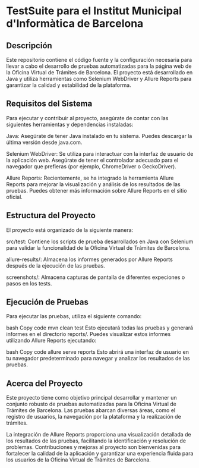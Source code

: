 # TestSuite para el Institut Municipal d'Informàtica de Barcelona

## Descripción

Este repositorio contiene el código fuente y la configuración necesaria para llevar a cabo el desarrollo de pruebas automatizadas para la página web de la Oficina Virtual de Trámites de Barcelona. El proyecto está desarrollado en Java y utiliza herramientas como Selenium WebDriver y Allure Reports para garantizar la calidad y estabilidad de la plataforma.

## Requisitos del Sistema

Para ejecutar y contribuir al proyecto, asegúrate de contar con las siguientes herramientas y dependencias instaladas:

Java: Asegúrate de tener Java instalado en tu sistema. Puedes descargar la última versión desde java.com.

Selenium WebDriver: Se utiliza para interactuar con la interfaz de usuario de la aplicación web. Asegúrate de tener el controlador adecuado para el navegador que prefieras (por ejemplo, ChromeDriver o GeckoDriver).

Allure Reports: Recientemente, se ha integrado la herramienta Allure Reports para mejorar la visualización y análisis de los resultados de las pruebas. Puedes obtener más información sobre Allure Reports en el sitio oficial.

## Estructura del Proyecto

El proyecto está organizado de la siguiente manera:

src/test: Contiene los scripts de prueba desarrollados en Java con Selenium para validar la funcionalidad de la Oficina Virtual de Trámites de Barcelona.

allure-results/: Almacena los informes generados por Allure Reports después de la ejecución de las pruebas.

screenshots/: Almacena capturas de pantalla de diferentes expeciones o pasos en los tests.

## Ejecución de Pruebas

Para ejecutar las pruebas, utiliza el siguiente comando:

bash
Copy code
mvn clean test
Esto ejecutará todas las pruebas y generará informes en el directorio reports/. Puedes visualizar estos informes utilizando Allure Reports ejecutando:

bash
Copy code
allure serve reports
Esto abrirá una interfaz de usuario en tu navegador predeterminado para navegar y analizar los resultados de las pruebas.

## Acerca del Proyecto

Este proyecto tiene como objetivo principal desarrollar y mantener un conjunto robusto de pruebas automatizadas para la Oficina Virtual de Trámites de Barcelona. Las pruebas abarcan diversas áreas, como el registro de usuarios, la navegación por la plataforma y la realización de trámites.

La integración de Allure Reports proporciona una visualización detallada de los resultados de las pruebas, facilitando la identificación y resolución de problemas. Contribuciones y mejoras al proyecto son bienvenidas para fortalecer la calidad de la aplicación y garantizar una experiencia fluida para los usuarios de la Oficina Virtual de Trámites de Barcelona.
